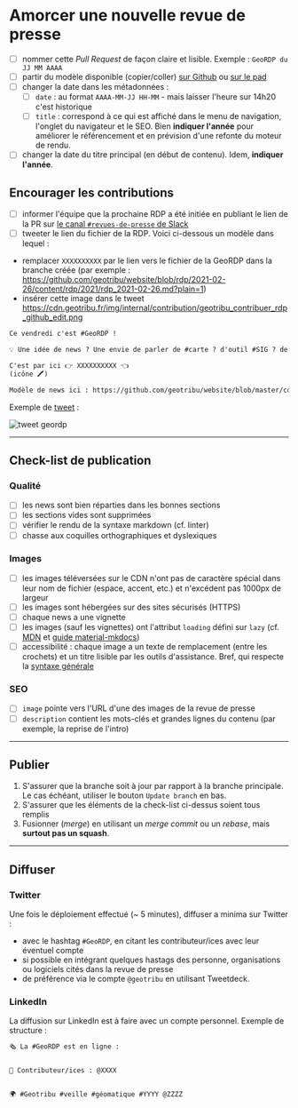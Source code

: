 <!-- Modèle pour créer une nouvelle revue de presse.

MERCI DE SUPPRIMER OU ADAPTER POUR LES AUTRES TYPES DE CONTENUS (principe du `benevol time fair-use`).

Pour les articles, voir : https://static.geotribu.fr/contribuer/articles/workflow/#soumettre

 -->

# Amorcer une nouvelle revue de presse

- [ ] nommer cette _Pull Request_ de façon claire et lisible. Exemple : `GeoRDP du JJ MM AAAA`
- [ ] partir du modèle disponible (copier/coller) [sur Github](https://github.com/geotribu/website/blob/master/content/rdp/templates/template_rdp.md?plain=1) ou [sur le pad](https://geotripad.herokuapp.com/DCBQirjYSp6sqxPd5JYqLg?both)
- [ ] changer la date dans les métadonnées :
  - [ ] `date` : au format `AAAA-MM-JJ HH-MM` - mais laisser l'heure sur 14h20 c'est historique
  - [ ] `title` : correspond à ce qui est affiché dans le menu de navigation, l'onglet du navigateur et le SEO. Bien **indiquer l'année** pour améliorer le référencement et en prévision d'une refonte du moteur de rendu.
- [ ] changer la date du titre principal (en début de contenu). Idem, **indiquer l'année**.

## Encourager les contributions

- [ ] informer l'équipe que la prochaine RDP a été initiée en publiant le lien de la PR sur [le canal `#revues-de-presse` de Slack](https://geotribu.slack.com/archives/C010DD7FMEX)
- [ ] tweeter le lien du fichier de la RDP. Voici ci-dessous un modèle dans lequel :

- remplacer `XXXXXXXXXX` par le lien vers le fichier de la GeoRDP dans la branche créée (par exemple : <https://github.com/geotribu/website/blob/rdp/2021-02-26/content/rdp/2021/rdp_2021-02-26.md?plain=1>)
- insérer cette image dans le tweet <https://cdn.geotribu.fr/img/internal/contribution/geotribu_contribuer_rdp_github_edit.png>

```txt
Ce vendredi c'est #GeoRDP !

💡 Une idée de news ? Une envie de parler de #carte ? d'outil #SIG ? de relayer un article, un tutoriel  sur la #géographie ou la #géomatique ?

C'est par ici 👉 XXXXXXXXXX 👈
(icône 🖍️)

Modèle de news ici : https://github.com/geotribu/website/blob/master/content/rdp/templates/template_rdp_news.md
```

Exemple de [tweet](https://twitter.com/geotribu/status/1364625815099613185) :

![tweet geordp](https://cdn.geotribu.fr/img/internal/contribution/geotribu_rdp_tweet_incitation.png)

----

## Check-list de publication

### Qualité

- [ ] les news sont bien réparties dans les bonnes sections
- [ ] les sections vides sont supprimées
- [ ] vérifier le rendu de la syntaxe markdown (cf. linter)
- [ ] chasse aux coquilles orthographiques et dyslexiques

### Images

- [ ] les images téléversées sur le CDN n'ont pas de caractère spécial dans leur nom de fichier (espace, accent, etc.) et n'excédent pas 1000px de largeur
- [ ] les images sont hébergées sur des sites sécurisés (HTTPS)
- [ ] chaque news a une vignette
- [ ] les images (sauf les vignettes) ont l'attribut `loading` défini sur `lazy` (cf. [MDN](https://developer.mozilla.org/en-US/docs/Web/HTML/Element/img#attr-loading) et [guide material-mkdocs](https://squidfunk.github.io/mkdocs-material/reference/images/#image-lazy-loading))
- [ ] accessibilité : chaque image a un texte de remplacement (entre les crochets) et un titre lisible par les outils d'assistance. Bref, qui respecte la [syntaxe générale](https://static.geotribu.fr/contribuer/guides/image/#syntaxe-generale)

### SEO

- [ ] `image` pointe vers l'URL d'une des images de la revue de presse
- [ ] `description` contient les mots-clés et grandes lignes du contenu (par exemple, la reprise de l'intro)

----

## Publier

1. S'assurer que la branche soit à jour par rapport à la branche principale. Le cas échéant, utiliser le bouton `Update branch` en bas.
2. S'assurer que les éléments de la check-list ci-dessus soient tous remplis
3. Fusionner (_merge_) en utilisant un _merge commit_ ou un _rebase_, mais **surtout pas un squash**.

----

## Diffuser

### Twitter

Une fois le déploiement effectué (~ 5 minutes), diffuser a minima sur Twitter :

- avec le hashtag `#GeoRDP`, en citant les contributeur/ices avec leur éventuel compte
- si possible en intégrant quelques hastags des personne, organisations ou logiciels cités dans la revue de presse
- de préférence via le compte `@geotribu` en utilisant Tweetdeck.

### LinkedIn

La diffusion sur LinkedIn est à faire avec un compte personnel. Exemple de structure :

```txt
🗞 La #GeoRDP est en ligne :


👥 Contributeur/ices : @XXXX


🌍 #Geotribu #veille #géomatique #YYYY @ZZZZ
```
